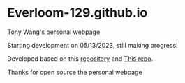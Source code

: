 # Everloom-129.github.io
Tony Wang's personal webpage

Starting development on 05/13/2023, still making progress!

Developed based on this [repository](https://github.com/Violet24K/Violet24K.github.io) and [This repo](https://github.com/JunweiLiang/junweiliang.github.io).

Thanks for open source the personal webpage